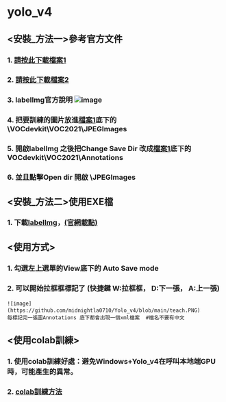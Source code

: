 # yolo_v4


## <安裝_方法一>參考官方文件
### 1. [請按此下載檔案1](https://github.com/midnightla0710/Yolo_v4/blob/main/train.rar)
### 2. [請按此下載檔案2](https://github.com/tzutalin/labelImg)
### 3. labelImg官方說明 ![image](https://github.com/midnightla0710/Yolo_v4/blob/main/Win%E6%88%96Win%2BAnaconda.png)
### 4. 把要訓練的圖片放進[檔案1](https://github.com/midnightla0710/Yolo_v4/blob/main/train.rar)底下的\VOCdevkit\VOC2021\JPEGImages
### 5. 開啟labelImg 之後把Change Save Dir 改成[檔案1](https://github.com/a13140120a/yolo_v4/blob/main/train.rar)底下的VOCdevkit\VOC2021\Annotations
### 6. 並且點擊Open dir 開啟 \JPEGImages


## <安裝_方法二>使用EXE檔
### 1. 下載[labelImg](https://github.com/midnightla0710/Yolo_v4/blob/main/windows_v1.8.1.rar)，[(官網載點)](https://tzutalin.github.io/labelImg/)


## <使用方式>
### 1. 勾選左上選單的View底下的 Auto Save mode
### 2. 可以開始拉框框標記了 (快捷鍵 W:拉框框， D:下一張， A:上一張)
    ![image](https://github.com/midnightla0710/Yolo_v4/blob/main/teach.PNG)
    每標記完一張圖Annotations 底下都會出現一個xml檔案  #檔名不要有中文


## <使用colab訓練>
### 1.  使用colab訓練好處：避免Windows+Yolo_v4在呼叫本地端GPU時，可能產生的異常。
### 2.  [colab訓練方法](https://github.com/midnightla0710/Yolo_v4/blob/main/colab_yolov4.ipynb)
